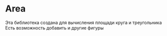 # Area
Эта библиотека создана для вычисления площади круга и треугольника
Есть возможность добавить и другие фигуры
